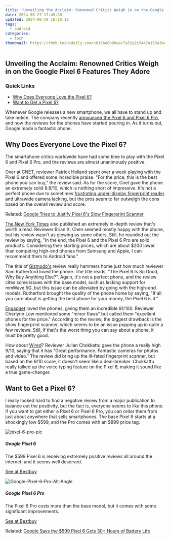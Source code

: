 ```yaml
---
title: "Unveiling the Acclaim: Renowned Critics Weigh in on the Google Pixel 6 Features They Adore"
date: 2024-08-27 17:45:20
updated: 2024-08-29 10:10:18
tags:
  - android
categories:
  - tech
thumbnail: https://thmb.techidaily.com/c8166e8b96eec7a32e2c5447a156a34a01b3ade6d8a5a024a318a811ffe0e892.jpg
---
```


## Unveiling the Acclaim: Renowned Critics Weigh in on the Google Pixel 6 Features They Adore

### Quick Links

* [Why Does Everyone Love the Pixel 6?](https://fox-boxes.techidaily.com/2024-approved-combine-audio-streams-into-powerpoint-flow/)
* [Want to Get a Pixel 6?](https://screen-mirror.techidaily.com/in-2024-recommended-best-applications-for-mirroring-your-honor-magic-5-lite-screen-drfone-by-drfone-android/)

 Whenever Google releases a new smartphone, we all have to stand up and take notice. The company recently [announced the Pixel 6 and Pixel 6 Pro](https://win11-tips.techidaily.com/unblocking-windows-upgrade-error-xc004f050-code/), and now the reviews for the phones have started pouring in. As it turns out, Google made a fantastic phone.

##  Why Does Everyone Love the Pixel 6?

 The smartphone critics worldwide have had some time to play with the Pixel 6 and Pixel 6 Pro, and the reviews are almost unanimously positive.

 Over at [CNET](https://www.cnet.com/tech/mobile/google-pixel-6-review-i-cant-think-of-a-better-phone-to-recommend/), reviewer Patrick Holland spent over a week playing with the Pixel 6 and offered some incredible praise. "For the price, this is the best phone you can buy," the review said. As for the score, Cnet gave the phone an extremely solid 8.8/10, which is nothing short of impressive. It's not a perfect phone due to sometimes [frustrating under-display fingerprint reader](https://tiktok-video-recordings.techidaily.com/updated-expert-strategies-for-keeping-tiktok-videos-available/) and ultrawide camera lacking, but the pros seem to far outweigh the cons based on the overall review and score.

Related: [Google Tries to Justify Pixel 6's Slow Fingerprint Scanner](https://tiktok-video-recordings.techidaily.com/updated-expert-strategies-for-keeping-tiktok-videos-available/) 

[The New York Times](https://www.nytimes.com/2021/10/25/technology/personaltech/google-pixel-6-review.html) also published an extremely in-depth review that's worth a read. Reviewer Brian X. Chen seemed mostly happy with the phone, but his review wasn't as glowing as some others. Still, he rounded out the review by saying, "In the end, the Pixel 6 and the Pixel 6 Pro are solid products. Considering their starting prices, which are about $200 lower than competing high-end phones from Samsung and Apple, I can recommend them to Android fans."

 The title of [Gizmodo's](https://gizmodo.com/the-pixel-6-is-so-good-why-buy-anything-else-1847927331) review really hammers home just how much reviewer Sam Rutherford loved the phone. The title reads, "The Pixel 6 Is So Good, Why Buy Anything Else?". Again, it's not a perfect phone, and the review cites some issues with the base model, such as lacking support for mmWave 5G, but this issue can be alleviated by going with the high-end models. Rutherford brought the quality of the phone home by saying, "If all you care about is getting the best phone for your money, the Pixel 6 is it."

[Engadget](https://www.engadget.com/google-pixel-6-and-pixel-6-pro-review-specs-camera-samples-battery-test-160014200.html) loved the phones, giving them an incredible 91/100\. Reviewer Cherlynn Low mentioned some "minor flaws" but called them "excellent phones for the price." According to the review, the biggest drawback is the show fingerprint scanner, which seems to be an issue popping up in quite a few reviews. Still, if that's the worst thing you can say about a phone, it must be pretty good.

 How about [Wired](https://www.wired.com/review/google-pixel-6-and-pixel-6-pro/)? Reviewer Julian Chokkattu gave the phone a really high 9/10, saying that it has "Great performance. Fantastic cameras for photos and video." The review did bring up the ill-fated fingerprint scanner, but based on the 9/10 score, it doesn't seem like a deal-breaker. Chokkattu really talked up the voice typing feature on the Pixel 6, making it sound like a true game-changer.

##  Want to Get a Pixel 6?

 I really looked hard to find a negative review from a major publication to balance out the positivity, but the fact is, everyone seems to like this phone. If you want to get either a Pixel 6 or Pixel 6 Pro, you can order them from just about anywhere that sells smartphones. The base Pixel 6 starts at a shockingly low $599, and the Pro comes with an $899 price tag.

![pixel-6-pro-pic](https://static1.howtogeekimages.com/wordpress/wp-content/uploads/2023/06/pixel-6-pro-pic.png) 

#####  Google Pixel 6

The $599 Pixel 6 is receiving extremely positive reviews all around the internet, and it seems well deserved.

[See at Bestbuy](https://shop-links.co/link/?exclusive=1&publisher_slug=itechdaily19598&url=https%3A%2F%2Fwww.bestbuy.com%2Fsite%2Fgoogle-pixel-6-128gb-unlocked-sorta-seafoam%2F6483641.p%3FskuId%3D6483641%2522target%253D%2522_blank) 

![Google-Pixel-6-Pro-Alt-Angle](https://static1.howtogeekimages.com/wordpress/wp-content/uploads/2023/06/google-pixel-6-pro-alt-angle.jpg) 

#####  Google Pixel 6 Pro

The Pixel 6 Pro costs more than the base model, but it comes with some significant improvements.

[See at Bestbuy](https://shop-links.co/link/?exclusive=1&publisher_slug=itechdaily19598&url=https%3A%2F%2Fwww.bestbuy.com%2Fsite%2Fgoogle-pixel-6-pro-128gb-unlocked-stormy-black%2F6483636.p%3FskuId%3D6483636%2522target%253D%2522_blank) 

Related: [Google Says the $599 Pixel 6 Gets 30+ Hours of Battery Life](https://win11-tips.techidaily.com/unblocking-windows-upgrade-error-xc004f050-code/)

<ins class="adsbygoogle"
     style="display:block"
     data-ad-format="autorelaxed"
     data-ad-client="ca-pub-7571918770474297"
     data-ad-slot="1223367746"></ins>



<ins class="adsbygoogle"
     style="display:block"
     data-ad-client="ca-pub-7571918770474297"
     data-ad-slot="8358498916"
     data-ad-format="auto"
     data-full-width-responsive="true"></ins>
